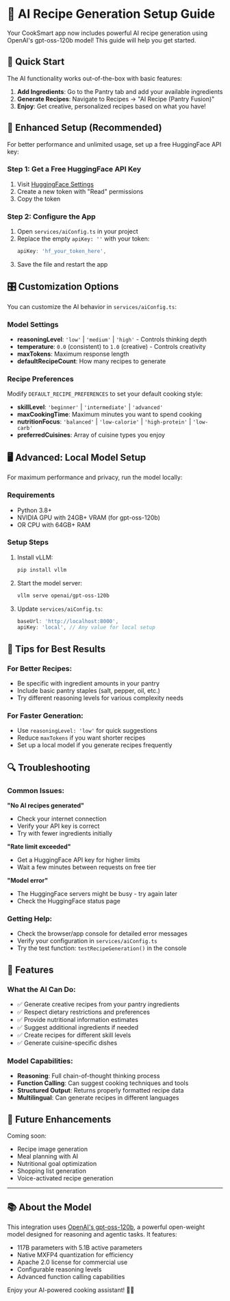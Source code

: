# 🤖 AI Recipe Generation Setup Guide

Your CookSmart app now includes powerful AI recipe generation using OpenAI's gpt-oss-120b model! This guide will help you get started.

## 🚀 Quick Start

The AI functionality works out-of-the-box with basic features:

1. **Add Ingredients**: Go to the Pantry tab and add your available ingredients
2. **Generate Recipes**: Navigate to Recipes → "AI Recipe (Pantry Fusion)"
3. **Enjoy**: Get creative, personalized recipes based on what you have!

## 🔧 Enhanced Setup (Recommended)

For better performance and unlimited usage, set up a free HuggingFace API key:

### Step 1: Get a Free HuggingFace API Key
1. Visit [HuggingFace Settings](https://huggingface.co/settings/tokens)
2. Create a new token with "Read" permissions
3. Copy the token

### Step 2: Configure the App
1. Open `services/aiConfig.ts` in your project
2. Replace the empty `apiKey: ''` with your token:
   ```typescript
   apiKey: 'hf_your_token_here',
   ```
3. Save the file and restart the app

## 🎛️ Customization Options

You can customize the AI behavior in `services/aiConfig.ts`:

### Model Settings
- **reasoningLevel**: `'low'` | `'medium'` | `'high'` - Controls thinking depth
- **temperature**: `0.0` (consistent) to `1.0` (creative) - Controls creativity
- **maxTokens**: Maximum response length
- **defaultRecipeCount**: How many recipes to generate

### Recipe Preferences
Modify `DEFAULT_RECIPE_PREFERENCES` to set your default cooking style:
- **skillLevel**: `'beginner'` | `'intermediate'` | `'advanced'`
- **maxCookingTime**: Maximum minutes you want to spend cooking
- **nutritionFocus**: `'balanced'` | `'low-calorie'` | `'high-protein'` | `'low-carb'`
- **preferredCuisines**: Array of cuisine types you enjoy

## 🖥️ Advanced: Local Model Setup

For maximum performance and privacy, run the model locally:

### Requirements
- Python 3.8+
- NVIDIA GPU with 24GB+ VRAM (for gpt-oss-120b)
- OR CPU with 64GB+ RAM

### Setup Steps
1. Install vLLM:
   ```bash
   pip install vllm
   ```

2. Start the model server:
   ```bash
   vllm serve openai/gpt-oss-120b
   ```

3. Update `services/aiConfig.ts`:
   ```typescript
   baseUrl: 'http://localhost:8000',
   apiKey: 'local', // Any value for local setup
   ```

## 🎯 Tips for Best Results

### For Better Recipes:
- Be specific with ingredient amounts in your pantry
- Include basic pantry staples (salt, pepper, oil, etc.)
- Try different reasoning levels for various complexity needs

### For Faster Generation:
- Use `reasoningLevel: 'low'` for quick suggestions
- Reduce `maxTokens` if you want shorter recipes
- Set up a local model if you generate recipes frequently

## 🔍 Troubleshooting

### Common Issues:

**"No AI recipes generated"**
- Check your internet connection
- Verify your API key is correct
- Try with fewer ingredients initially

**"Rate limit exceeded"**
- Get a HuggingFace API key for higher limits
- Wait a few minutes between requests on free tier

**"Model error"**
- The HuggingFace servers might be busy - try again later
- Check the HuggingFace status page

### Getting Help:
- Check the browser/app console for detailed error messages
- Verify your configuration in `services/aiConfig.ts`
- Try the test function: `testRecipeGeneration()` in the console

## 🌟 Features

### What the AI Can Do:
- ✅ Generate creative recipes from your pantry ingredients
- ✅ Respect dietary restrictions and preferences
- ✅ Provide nutritional information estimates
- ✅ Suggest additional ingredients if needed
- ✅ Create recipes for different skill levels
- ✅ Generate cuisine-specific dishes

### Model Capabilities:
- **Reasoning**: Full chain-of-thought thinking process
- **Function Calling**: Can suggest cooking techniques and tools
- **Structured Output**: Returns properly formatted recipe data
- **Multilingual**: Can generate recipes in different languages

## 🔮 Future Enhancements

Coming soon:
- Recipe image generation
- Meal planning with AI
- Nutritional goal optimization
- Shopping list generation
- Voice-activated recipe generation

---

## 📚 About the Model

This integration uses [OpenAI's gpt-oss-120b](https://huggingface.co/openai/gpt-oss-120b), a powerful open-weight model designed for reasoning and agentic tasks. It features:

- 117B parameters with 5.1B active parameters
- Native MXFP4 quantization for efficiency
- Apache 2.0 license for commercial use
- Configurable reasoning levels
- Advanced function calling capabilities

Enjoy your AI-powered cooking assistant! 🍳✨ 